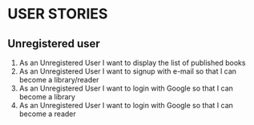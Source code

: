 # USER STORIES

## Unregistered user
1. As an Unregistered User I want to display the list of published books
2. As an Unregistered User I want to signup with e-mail so that I can become a library/reader
3. As an Unregistered User I want to login with Google so that I can become a library
4. As an Unregistered User I want to login with Google so that I can become a reader
